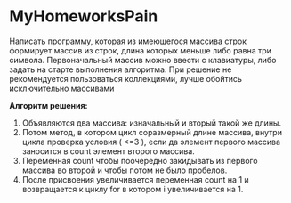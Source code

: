 # MyHomeworksPain
Написать программу, которая из имеющегося массива строк формирует массив из строк, длина которых меньше либо равна три символа. Первоначальный массив можно ввести с клавиатуры, либо задать на старте выполнения алгоритма. При решение не рекомендуется пользоваться коллекциями, лучше обойтись исключительно массивами

**Алгоритм решения:**

1. Объявляются два массива: изначальный и вторый такой же длины.
2. Потом метод, в котором цикл соразмерный длине массива, внутри цикла проверка условия ( <=3 ), если да элемент первого массива заносится в count элемент второго массива.
3. Переменная count чтобы поочередно закидывать из первого массива во второй и чтобы потом не было пробелов. 
4. После присвоения увеличивается переменная count на 1 и возвращается к циклу for в котором i увеличивается на 1.
